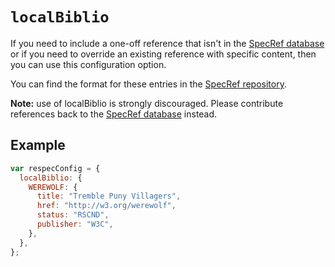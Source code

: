 # `localBiblio`

If you need to include a one-off reference that isn't in the [SpecRef database](https://www.specref.org/) or if you need to override an existing reference with specific content, then you can use this configuration option.

You can find the format for these entries in the [SpecRef repository](https://github.com/tobie/specref/).

**Note:** use of localBiblio is strongly discouraged. Please contribute references back to the [SpecRef database](https://www.specref.org/) instead.

## Example

```js
var respecConfig = {
  localBiblio: {
    WEREWOLF: {
      title: "Tremble Puny Villagers",
      href: "http://w3.org/werewolf",
      status: "RSCND",
      publisher: "W3C",
    },
  },
};
```
